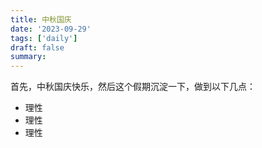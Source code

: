 ```yaml
---
title: 中秋国庆
date: '2023-09-29'
tags: ['daily']
draft: false
summary:
---
```


首先，中秋国庆快乐，然后这个假期沉淀一下，做到以下几点：

- 理性
- 理性
- 理性

